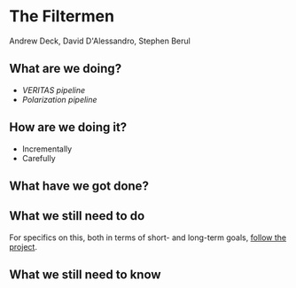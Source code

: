 # The Filtermen #
Andrew Deck, David D'Alessandro, Stephen Berul

## What are we doing? ##

* _VERITAS pipeline_
* _Polarization pipeline_

## How are we doing it? ##

* Incrementally
* Carefully

## What have we got done? ##

## What we still need to do ##

For specifics on this, both in terms of short- and long-term goals, [follow the project](https://github.com/adeck/filtermen). 

## What we still need to know ##
